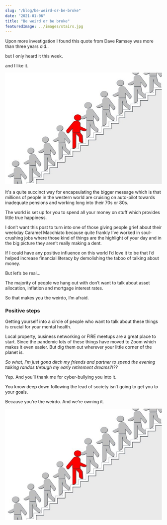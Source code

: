 ```yaml
---
slug: "/blog/be-weird-or-be-broke"
date: "2021-01-06"
title: "Be weird or be broke"
featuredImage: ../images/stairs.jpg
---
```


Upon more investigation I found this quote from Dave Ramsey was more than three years old..

but I only heard it this week.

and I like it.

![Person walking upstairs when everyone else is going down](../images/stairs.jpg)

It's a quite succinct way for encapsulating the bigger message which is that millions of people in the western world are cruising on auto-pilot towards inadequate pensions and working long into their 70s or 80s.

The world is set up for you to spend all your money on stuff which provides little true happiness.

I don’t want this post to turn into one of those giving people grief about their weekday Caramel Macchiato because quite frankly I’ve worked in soul-crushing jobs where those kind of things are the highlight of your day and in the big picture they aren’t really making a dent.

If I could have any positive influence on this world I’d love it to be that I’d helped increase financial literacy by demolishing the taboo of talking about money.

But let’s be real...

The majority of people we hang out with don’t want to talk about asset allocation, inflation and mortgage interest rates.

So that makes you the weirdo, I’m afraid.

### Positive steps

Getting yourself into a circle of people who want to talk about these things is crucial for your mental health.

Local property, business networking or FIRE meetups are a great place to start. Since the pandemic lots of these things have moved to Zoom which makes it even easier. But dig them out wherever your little corner of the planet is.

_So what, I’m just gona ditch my friends and partner to spend the evening talking randos through my early retirement dreams?!??_

Yep. And you’ll thank me for cyber-bullying you into it.

You know deep down following the lead of society isn’t going to get you to your goals.

Because you’re the weirdo. And we’re owning it.

![Person walking upstairs when everyone else is going down](../images/stairs.jpg)
